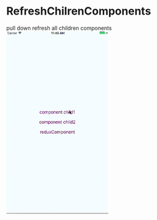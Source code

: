 # RefreshChilrenComponents
pull down refresh all children components
![gif](./gifDemo/refreshChildComponents.gif)
